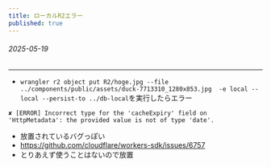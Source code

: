 ```yaml
---
title: ローカルR2エラー
published: true
---
```


###### 2025-05-19

---

- `wrangler r2 object put R2/hoge.jpg --file ../components/public/assets/duck-7713310_1280x853.jpg  -e local --local --persist-to ../db-local`を実行したらエラー

```
✘ [ERROR] Incorrect type for the 'cacheExpiry' field on 'HttpMetadata': the provided value is not of type 'date'.
```

- 放置されているバグっぽい
- https://github.com/cloudflare/workers-sdk/issues/6757
- とりあえず使うことはないので放置
